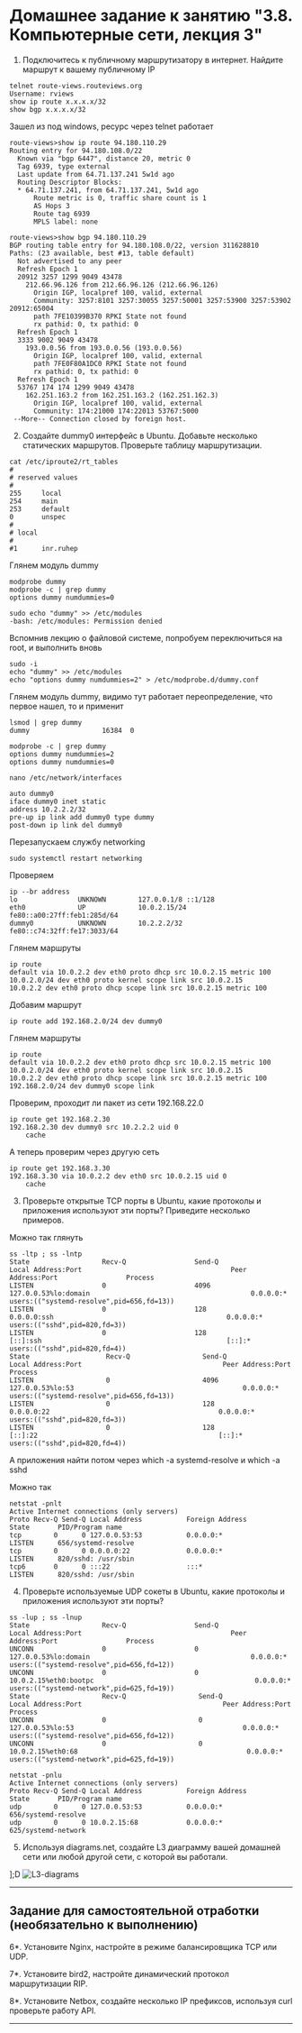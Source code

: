 # Домашнее задание к занятию "3.8. Компьютерные сети, лекция 3"

1. Подключитесь к публичному маршрутизатору в интернет. Найдите маршрут к вашему публичному IP
```
telnet route-views.routeviews.org
Username: rviews
show ip route x.x.x.x/32
show bgp x.x.x.x/32
```
Зашел из под windows, ресурс через telnet работает
```
route-views>show ip route 94.180.110.29   
Routing entry for 94.180.108.0/22
  Known via "bgp 6447", distance 20, metric 0
  Tag 6939, type external
  Last update from 64.71.137.241 5w1d ago
  Routing Descriptor Blocks:
  * 64.71.137.241, from 64.71.137.241, 5w1d ago
      Route metric is 0, traffic share count is 1
      AS Hops 3
      Route tag 6939
      MPLS label: none
```
```
route-views>show bgp 94.180.110.29
BGP routing table entry for 94.180.108.0/22, version 311628810
Paths: (23 available, best #13, table default)
  Not advertised to any peer
  Refresh Epoch 1
  20912 3257 1299 9049 43478
    212.66.96.126 from 212.66.96.126 (212.66.96.126)
      Origin IGP, localpref 100, valid, external
      Community: 3257:8101 3257:30055 3257:50001 3257:53900 3257:53902 20912:65004
      path 7FE10399B370 RPKI State not found
      rx pathid: 0, tx pathid: 0
  Refresh Epoch 1
  3333 9002 9049 43478
    193.0.0.56 from 193.0.0.56 (193.0.0.56)
      Origin IGP, localpref 100, valid, external
      path 7FE0F80A1DC0 RPKI State not found
      rx pathid: 0, tx pathid: 0
  Refresh Epoch 1
  53767 174 174 1299 9049 43478
    162.251.163.2 from 162.251.163.2 (162.251.162.3)
      Origin IGP, localpref 100, valid, external
      Community: 174:21000 174:22013 53767:5000
 --More-- Connection closed by foreign host.
```
2. Создайте dummy0 интерфейс в Ubuntu. Добавьте несколько статических маршрутов. Проверьте таблицу маршрутизации.

```
cat /etc/iproute2/rt_tables
#
# reserved values
#
255     local
254     main
253     default
0       unspec
#
# local
#
#1      inr.ruhep
```
Глянем модуль dummy
```
modprobe dummy
modprobe -c | grep dummy
options dummy numdummies=0
```
```
sudo echo "dummy" >> /etc/modules
-bash: /etc/modules: Permission denied
```
Вспомнив лекцию о файловой системе, попробуем переключиться на root, и выполнить вновь
```
sudo -i
echo "dummy" >> /etc/modules
echo "options dummy numdummies=2" > /etc/modprobe.d/dummy.conf
```
Глянем модуль dummy, видимо тут работает переопределение, что первое нашел, то и применит
```
lsmod | grep dummy
dummy                  16384  0

modprobe -c | grep dummy
options dummy numdummies=2
options dummy numdummies=0
```
```
nano /etc/network/interfaces

auto dummy0
iface dummy0 inet static
address 10.2.2.2/32
pre-up ip link add dummy0 type dummy
post-down ip link del dummy0
```
Перезапускаем службу networking
```
sudo systemctl restart networking
```
Проверяем
```
ip --br address
lo               UNKNOWN        127.0.0.1/8 ::1/128 
eth0             UP             10.0.2.15/24 fe80::a00:27ff:feb1:285d/64
dummy0           UNKNOWN        10.2.2.2/32 fe80::c74:32ff:fe17:3033/64
```
Глянем маршруты
```
ip route
default via 10.0.2.2 dev eth0 proto dhcp src 10.0.2.15 metric 100 
10.0.2.0/24 dev eth0 proto kernel scope link src 10.0.2.15
10.0.2.2 dev eth0 proto dhcp scope link src 10.0.2.15 metric 100
```
Добавим маршрут
```
ip route add 192.168.2.0/24 dev dummy0
```
Глянем маршруты
```
ip route
default via 10.0.2.2 dev eth0 proto dhcp src 10.0.2.15 metric 100 
10.0.2.0/24 dev eth0 proto kernel scope link src 10.0.2.15
10.0.2.2 dev eth0 proto dhcp scope link src 10.0.2.15 metric 100
192.168.2.0/24 dev dummy0 scope link
```
Проверим, проходит ли пакет из сети 192.168.22.0
```
ip route get 192.168.2.30
192.168.2.30 dev dummy0 src 10.2.2.2 uid 0 
    cache
```
А теперь проверим через другую сеть
```
ip route get 192.168.3.30
192.168.3.30 via 10.0.2.2 dev eth0 src 10.0.2.15 uid 0 
    cache
```

3. Проверьте открытые TCP порты в Ubuntu, какие протоколы и приложения используют эти порты? Приведите несколько примеров.

Можно так глянуть
```
ss -ltp ; ss -lntp
State                  Recv-Q                 Send-Q                                   Local Address:Port                                     Peer Address:Port                 Process
LISTEN                 0                      4096                                     127.0.0.53%lo:domain                                        0.0.0.0:*                     users:(("systemd-resolve",pid=656,fd=13))
LISTEN                 0                      128                                            0.0.0.0:ssh                                           0.0.0.0:*                     users:(("sshd",pid=820,fd=3))
LISTEN                 0                      128                                               [::]:ssh                                              [::]:*                     users:(("sshd",pid=820,fd=4))
State                   Recv-Q                  Send-Q                                   Local Address:Port                                   Peer Address:Port                 Process
LISTEN                  0                       4096                                     127.0.0.53%lo:53                                          0.0.0.0:*                     users:(("systemd-resolve",pid=656,fd=13))
LISTEN                  0                       128                                            0.0.0.0:22                                          0.0.0.0:*                     users:(("sshd",pid=820,fd=3))
LISTEN                  0                       128                                               [::]:22                                             [::]:*                     users:(("sshd",pid=820,fd=4))
```
А приложения найти потом через which -a systemd-resolve и which -a sshd

Можно так
```
netstat -pnlt
Active Internet connections (only servers)
Proto Recv-Q Send-Q Local Address           Foreign Address         State       PID/Program name
tcp        0      0 127.0.0.53:53           0.0.0.0:*               LISTEN      656/systemd-resolve
tcp        0      0 0.0.0.0:22              0.0.0.0:*               LISTEN      820/sshd: /usr/sbin
tcp6       0      0 :::22                   :::*                    LISTEN      820/sshd: /usr/sbin
```

4. Проверьте используемые UDP сокеты в Ubuntu, какие протоколы и приложения используют эти порты?

```
ss -lup ; ss -lnup
State                  Recv-Q                 Send-Q                                   Local Address:Port                                     Peer Address:Port                 Process
UNCONN                 0                      0                                        127.0.0.53%lo:domain                                        0.0.0.0:*                     users:(("systemd-resolve",pid=656,fd=12))
UNCONN                 0                      0                                       10.0.2.15%eth0:bootpc                                        0.0.0.0:*                     users:(("systemd-network",pid=625,fd=19))
State                  Recv-Q                  Send-Q                                    Local Address:Port                                   Peer Address:Port                 Process
UNCONN                 0                       0                                         127.0.0.53%lo:53                                          0.0.0.0:*                     users:(("systemd-resolve",pid=656,fd=12))
UNCONN                 0                       0                                        10.0.2.15%eth0:68                                          0.0.0.0:*                     users:(("systemd-network",pid=625,fd=19))
```
```
netstat -pnlu
Active Internet connections (only servers)
Proto Recv-Q Send-Q Local Address           Foreign Address         State       PID/Program name
udp        0      0 127.0.0.53:53           0.0.0.0:*                           656/systemd-resolve
udp        0      0 10.0.2.15:68            0.0.0.0:*                           625/systemd-network
```

5. Используя diagrams.net, создайте L3 диаграмму вашей домашней сети или любой другой сети, с которой вы работали. 

];D ![L3-diagrams](L3-diagrams.png)

 ---
## Задание для самостоятельной отработки (необязательно к выполнению)

6*. Установите Nginx, настройте в режиме балансировщика TCP или UDP.

7*. Установите bird2, настройте динамический протокол маршрутизации RIP.

8*. Установите Netbox, создайте несколько IP префиксов, используя curl проверьте работу API.

 ---
